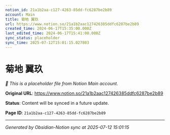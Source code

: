 ```yaml
---
notion_id: 21a1b2aa-c127-4263-85dd-fc6287be2b89
account: Main
title: 菊地 翼玖
url: https://www.notion.so/21a1b2aac127426385ddfc6287be2b89
created_time: 2024-06-17T15:35:00.000Z
last_edited_time: 2024-06-17T15:41:00.000Z
sync_status: placeholder
sync_time: 2025-07-12T15:01:15.027803
---
```


# 菊地 翼玖

*🔄 This is a placeholder file from Notion Main account.*

**Original URL**: https://www.notion.so/21a1b2aac127426385ddfc6287be2b89

**Status**: Content will be synced in a future update.

**Page ID**: `21a1b2aa-c127-4263-85dd-fc6287be2b89`

---

*Generated by Obsidian-Notion sync at 2025-07-12 15:01:15*
